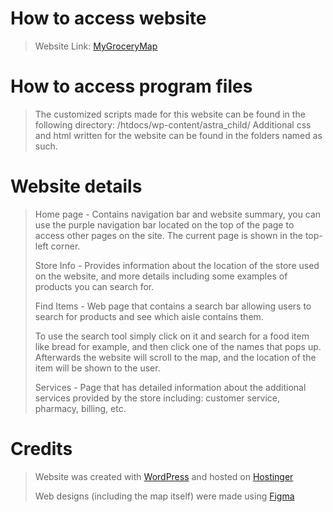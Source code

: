 # How to access website

> Website Link: [MyGroceryMap](https://mygrocerymap.net)
> 


# How to access program files
> The customized scripts made for this website can be found in the following directory: /htdocs/wp-content/astra_child/
> Additional css and html written for the website can be found in the folders named as such.


# Website details

> Home page - Contains navigation bar and website summary, you can use the purple navigation bar located on the top of the page to access other pages on the site. The current page is shown in the top-left corner.
>
> Store Info - Provides information about the location of the store used on the website, and more details including some examples of products you can search for.
>
> Find Items - Web page that contains a search bar allowing users to search for products and see which aisle contains them.
>
> To use the search tool simply click on it and search for a food item like bread for example, and then click one of the names that pops up. Afterwards the website will scroll to the map, and the location of the item will be shown to the user.
>
> Services - Page that has detailed information about the additional services provided by the store including: customer service, pharmacy, billing, etc.
>

# Credits

> Website was created with [WordPress](https://wordpress.com) and hosted on [Hostinger](https://www.hostinger.com)
>
> Web designs (including the map itself) were made using [Figma](https://www.figma.com)
> 
